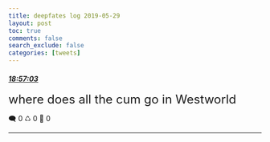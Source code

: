 ```yaml
---
title: deepfates log 2019-05-29
layout: post
toc: true
comments: false
search_exclude: false
categories: [tweets]
---
```



#### <a href = "https://twitter.com/deepfates/status/1133900090475569152">*18:57:03*</a>

<font size="5">where does all the cum go in Westworld</font>



🗨️ 0 ♺ 0 🤍  0   

---
    
            

